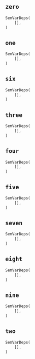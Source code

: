 ## `zero`

```rust
SemVarDeps(
    [],
)
```

## `one`

```rust
SemVarDeps(
    [],
)
```

## `six`

```rust
SemVarDeps(
    [],
)
```

## `three`

```rust
SemVarDeps(
    [],
)
```

## `four`

```rust
SemVarDeps(
    [],
)
```

## `five`

```rust
SemVarDeps(
    [],
)
```

## `seven`

```rust
SemVarDeps(
    [],
)
```

## `eight`

```rust
SemVarDeps(
    [],
)
```

## `nine`

```rust
SemVarDeps(
    [],
)
```

## `two`

```rust
SemVarDeps(
    [],
)
```
